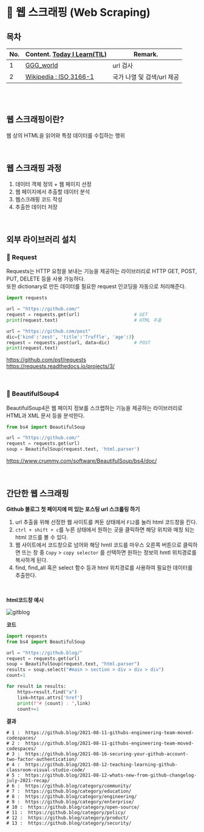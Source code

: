 # 📑 웹 스크래핑 (Web Scraping)

## 목차     

|No.|Content. [Today I Learn(TIL)](TIL)|Remark.|
|------|-------|-------|
|1|[GGG_world](TIL/GGG_world.py)|url 검사|
|2|[Wikipedia : ISO 3166-1](TIL/ISO3166.py)|국가 나열 및 검색/url 제공|
<br><br/>

## 웹 스크래핑이란?

웹 상의 HTML을 읽어와 특정 데이터를 수집하는 행위 

<br>

## 웹 스크래핑 과정
1. 데이터 객체 정의 + 웹 페이지 선정
2. 웹 페이지에서 추출할 데이터 분석
3. 웹스크래핑 코드 작성
4. 추출한 데이터 저장  

<br/>

## 외부 라이브러리 설치    

### 📌 Request

Requests는 HTTP 요청을 보내는 기능을 제공하는 라이브러리로 HTTP GET, POST, PUT, DELETE 등을 사용 가능하다.        
또한 dictionary로 만든 데이터를 필요한 request 인코딩을 자동으로 처리해준다.        

``` python
import requests

url = "https://github.com/"
request = requests.get(url)                    # GET
print(request.text)                            # HTML 추출

url = "https://github.com/post"
dic={'kind':'zest', 'title':'Truffle', 'age':3}
request = requests.post(url, data=dic)         # POST
print(request.text)
```
https://github.com/psf/requests     
https://requests.readthedocs.io/projects/3/

<br/>

### 📌 BeautifulSoup4

BeautifulSoup4은 웹 페이지 정보를 스크랩하는 기능을 제공하는 라이브러리로 HTML과 XML 문서 등을 분석한다.      

``` python
from bs4 import BeautifulSoup

url = "https://github.com/"
request = requests.get(url)  
soup = BeautifulSoup(request.text, 'html.parser')
```
https://www.crummy.com/software/BeautifulSoup/bs4/doc/

<br>

## 간단한 웹 스크래핑

**Github 블로그 첫 페이지에 떠 있는 포스팅 url 스크롤링 하기**      

1. url 추출을 위해 선정한 웹 사이트를 켜둔 상태에서 ```F12```를 눌러 html 코드창을 킨다.     
2. ```ctrl + shift + c```를 누른 상태에서 원하는 곳을 클릭하면 해당 위치와 매칭 되는 html 코드를 볼 수 있다.       
3. 웹 사이트에서 코드창으로 넘어와 해당 hmtl 코드를 마우스 오른쪽 버튼으로 클릭하면 뜨는 창 중 ```Copy``` > ```copy selector``` 를 선택하면 원하는 정보의 hmtl 위치경로를 복사하게 된다.         
4. find, find_all 혹은 select 함수 등과 html 위치경로를 사용하여 필요한 데이터를 추출한다.    

<br/>

**html코드창 예시** 

![gitblog](https://user-images.githubusercontent.com/56749776/129632160-620694b6-0632-40d0-aa8d-ff409eb02ef5.png)

**코드**

``` python
import requests
from bs4 import BeautifulSoup

url = "https://github.blog/"
request = requests.get(url)  
soup = BeautifulSoup(request.text, "html.parser")
results = soup.select("#main > section > div > div > div")
count=1

for result in results:
    https=result.find("a")
    link=https.attrs['href']
    print(f"# {count} : ",link)
    count+=1
```

**결과**

```
# 1 :  https://github.blog/2021-08-11-githubs-engineering-team-moved-codespaces/
# 2 :  https://github.blog/2021-08-11-githubs-engineering-team-moved-codespaces/
# 3 :  https://github.blog/2021-08-16-securing-your-github-account-two-factor-authentication/
# 4 :  https://github.blog/2021-08-12-teaching-learning-github-classroom-visual-studio-code/
# 5 :  https://github.blog/2021-08-12-whats-new-from-github-changelog-july-2021-recap/
# 6 :  https://github.blog/category/community/
# 7 :  https://github.blog/category/education/
# 8 :  https://github.blog/category/engineering/
# 9 :  https://github.blog/category/enterprise/
# 10 :  https://github.blog/category/open-source/
# 11 :  https://github.blog/category/policy/
# 12 :  https://github.blog/category/product/
# 13 :  https://github.blog/category/security/
```
